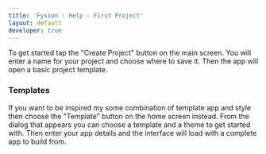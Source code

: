 ```yaml
---
title: 'Fysion : Help - First Project'
layout: default
developer: true
---
```


To get started tap the "Create Project" button on the main screen.
You will enter a name for your project and choose where to save it.
Then the app will open a basic project template.

### Templates

If you want to be inspired my some combination of template app and style then choose the
"Template" button on the home screen instead.
From the dialog that appears you can choose a template and a theme to get started with.
Then enter your app details and the interface will load with a complete app to build from.
